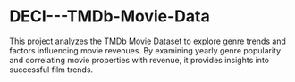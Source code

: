 # DECI---TMDb-Movie-Data
This project analyzes the TMDb Movie Dataset to explore genre trends and factors influencing movie revenues. By examining yearly genre popularity and correlating movie properties with revenue, it provides insights into successful film trends.
